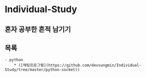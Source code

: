 # Individual-Study
## 혼자 공부한 흔적 남기기

## 목록
    - python
        * ([채팅프로그램](https://github.com/devsungmin/Individual-Study/tree/master/python-socket))
